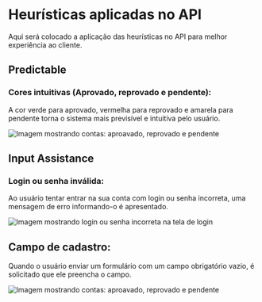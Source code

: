 # Heurísticas aplicadas no API
Aqui será colocado a aplicação das heurísticas no API para melhor experiência ao cliente.

## Predictable 

### Cores intuitivas (Aprovado, reprovado e pendente):
A cor verde para aprovado, vermelha para reprovado e amarela para pendente torna o sistema mais previsível e intuitiva pelo usuário.

![Imagem mostrando contas: aproavado, reprovado e pendente](../main/IHC/imagens/predictable-cores.png)

## Input Assistance

### Login ou senha inválida:
Ao usuário tentar entrar na sua conta com login ou senha incorreta, uma mensagem de erro informando-o é apresentado.

![Imagem mostrando login ou senha incorreta na tela de login](../main/IHC/imagens/input-assistance-login.png)

## Campo de cadastro:
Quando o usuário enviar um formulário com um campo obrigatório vazio, é solicitado que ele preencha o campo.

![Imagem mostrando contas: aproavado, reprovado e pendente](../main/IHC/imagens/input-assistance-cadastro.png)
